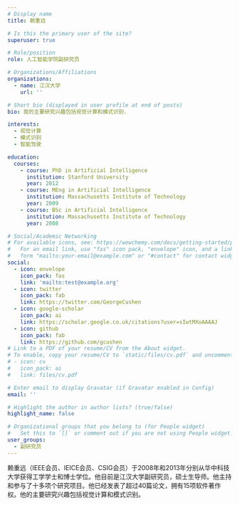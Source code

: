 ```yaml
---
# Display name
title: 赖重远

# Is this the primary user of the site?
superuser: true

# Role/position
role: 人工智能学院副研究员

# Organizations/Affiliations
organizations:
  - name: 江汉大学
    url: ''

# Short bio (displayed in user profile at end of posts)
bio: 我的主要研究兴趣包括视觉计算和模式识别.

interests:
  - 视觉计算
  - 模式识别
  - 智能驾驶

education:
  courses:
    - course: PhD in Artificial Intelligence
      institution: Stanford University
      year: 2012
    - course: MEng in Artificial Intelligence
      institution: Massachusetts Institute of Technology
      year: 2009
    - course: BSc in Artificial Intelligence
      institution: Massachusetts Institute of Technology
      year: 2008

# Social/Academic Networking
# For available icons, see: https://wowchemy.com/docs/getting-started/page-builder/#icons
#   For an email link, use "fas" icon pack, "envelope" icon, and a link in the
#   form "mailto:your-email@example.com" or "#contact" for contact widget.
social:
  - icon: envelope
    icon_pack: fas
    link: 'mailto:test@example.org'
  - icon: twitter
    icon_pack: fab
    link: https://twitter.com/GeorgeCushen
  - icon: google-scholar
    icon_pack: ai
    link: https://scholar.google.co.uk/citations?user=sIwtMXoAAAAJ
  - icon: github
    icon_pack: fab
    link: https://github.com/gcushen
# Link to a PDF of your resume/CV from the About widget.
# To enable, copy your resume/CV to `static/files/cv.pdf` and uncomment the lines below.
# - icon: cv
#   icon_pack: ai
#   link: files/cv.pdf

# Enter email to display Gravatar (if Gravatar enabled in Config)
email: ''

# Highlight the author in author lists? (true/false)
highlight_name: false

# Organizational groups that you belong to (for People widget)
#   Set this to `[]` or comment out if you are not using People widget.
user_groups:
  - 副研究员
---
```


赖重远（IEEE会员、IEICE会员、CSIG会员）于2008年和2013年分别从华中科技大学获得工学学士和博士学位。他目前是江汉大学副研究员，硕士生导师。他主持和参与了十多项个研究项目。他已经发表了超过40篇论文，拥有15项软件著作权。他的主要研究兴趣包括视觉计算和模式识别。
